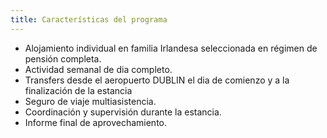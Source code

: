 ```yaml
---
title: Características del programa
---
```


- Alojamiento individual en familia Irlandesa seleccionada en régimen de pensión completa.
- Actividad semanal de dia completo.
- Transfers desde el aeropuerto DUBLIN el dia de comienzo y a la finalización de la estancia
- Seguro de viaje multiasistencia.
- Coordinación y supervisión durante la estancia.
- Informe final de aprovechamiento.
